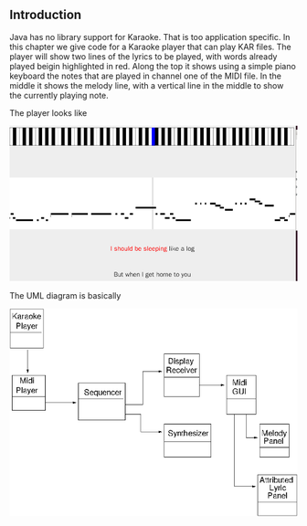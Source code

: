 
##  Introduction 


Java has no library support for Karaoke. That is too application specific.
In this chapter we give code for a Karaoke player that can play KAR files.
The player will show two lines of the lyrics to be played, with words already
played beigin highlighted in red.
Along the top
it shows using a simple piano
keyboard the notes that are played in channel one of the MIDI file.
In the middle it shows the melody line, with a vertical line in the middle
to show the currently playing note.


The player looks like


![alt text](KaraokePlayer.png)


The UML diagram is basically


![alt text](KaraokeUML.png)
